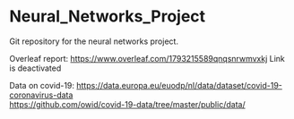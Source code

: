 # Neural_Networks_Project
Git repository for the neural networks project.

Overleaf report: https://www.overleaf.com/1793215589qnqsnrwmvxkj
Link is deactivated

Data on covid-19: https://data.europa.eu/euodp/nl/data/dataset/covid-19-coronavirus-data  
https://github.com/owid/covid-19-data/tree/master/public/data/
